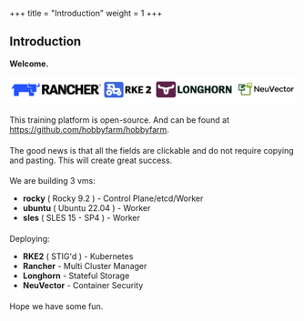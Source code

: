 +++
title = "Introduction"
weight = 1
+++

## Introduction
**Welcome.**

![products](https://raw.githubusercontent.com/clemenko/rke_workshop/main/images/rgs-banner-rounded.png)

####
This training platform is open-source. And can be found at https://github.com/hobbyfarm/hobbyfarm.

####
The good news is that all the fields are clickable and do not require copying and pasting. This will create great success.

####
We are building 3 vms:
* **rocky** ( Rocky 9.2 ) - Control Plane/etcd/Worker
* **ubuntu** ( Ubuntu 22.04 ) - Worker
* **sles** ( SLES 15 - SP4 ) - Worker

####
Deploying:
* **RKE2** ( STIG'd ) - Kubernetes
* **Rancher** - Multi Cluster Manager
* **Longhorn** - Stateful Storage
* **NeuVector** - Container Security

####
Hope we have some fun.
